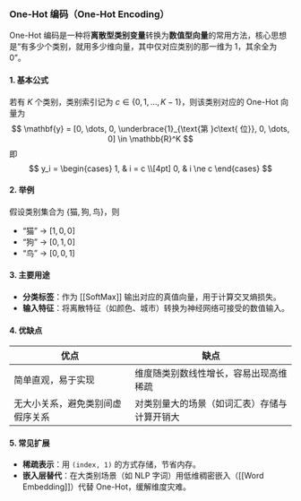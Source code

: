 ### One-Hot 编码（One-Hot Encoding）

One-Hot 编码是一种将**离散型类别变量**转换为**数值型向量**的常用方法，核心思想是“有多少个类别，就用多少维向量，其中仅对应类别的那一维为 1，其余全为 0”。

#### 1. 基本公式  
若有 $K$ 个类别，类别索引记为 $c \in \{0,1,\dots,K-1\}$，则该类别对应的 One-Hot 向量为  
$$
\mathbf{y} = [0, \dots, 0, \underbrace{1}_{\text{第 }c\text{ 位}}, 0, \dots, 0] \in \mathbb{R}^K
$$
即  
$$
y_i = \begin{cases}
1, & i = c \\[4pt]
0, & i \ne c
\end{cases}
$$

#### 2. 举例  
假设类别集合为 $\{\text{猫}, \text{狗}, \text{鸟}\}$，则  
- “猫” → $[1, 0, 0]$  
- “狗” → $[0, 1, 0]$  
- “鸟” → $[0, 0, 1]$

#### 3. 主要用途  
- **分类标签**：作为 [[SoftMax]] 输出对应的真值向量，用于计算交叉熵损失。  
- **输入特征**：将离散特征（如颜色、城市）转换为神经网络可接受的数值输入。  

#### 4. 优缺点  
| 优点 | 缺点 |
|---|---|
| 简单直观，易于实现 | 维度随类别数线性增长，容易出现高维稀疏 |
| 无大小关系，避免类别间虚假序关系 | 对类别量大的场景（如词汇表）存储与计算开销大 |

#### 5. 常见扩展  
- **稀疏表示**：用 `(index, 1)` 的方式存储，节省内存。  
- **嵌入层替代**：在大类别场景（如 NLP 字词）用低维稠密嵌入（[[Word Embedding]]）代替 One-Hot，缓解维度灾难。